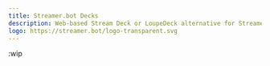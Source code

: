 ```yaml
---
title: Streamer.bot Decks
description: Web-based Stream Deck or LoupeDeck alternative for Streamer.bot
logo: https://streamer.bot/logo-transparent.svg
---
```


:wip